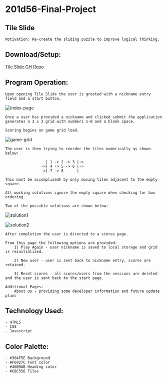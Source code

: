 # 201d56-Final-Project
## Tile Slide
    Motivation: Re-create the sliding puzzle to improve logical thinking.

## Download/Setup:

[Tile Slide GH Repo](https://github.com/KKetter/201d56-Final-Project.git)

## Program Operation:
    Upon opening Tile Slide the user is greeted with a nickname entry field and a start button.

![index-page](../blob/master/img/index.png)

    Once a user has provided a nickname and clicked submit the application generates a 3 x 3 grid with numbers 1-8 and a blank space.

    Scoring begins on game grid load.

![game-grid](../blob/master/img/game.png)

    The user is then trying to reorder the tiles numerically as shown below:
    
                      | 1 -> 2 -> 3 |->
                    ->| 4 -> 5 -> 6 |->
                    ->| 7 -> 8      |
    
    This must be accomplisedh by only moving tiles adjacent to the empty square.

    All working solutions ignore the empty square when checking for box ordering.  

    Two of the possible solutions are shown below:

![solution1](../blob/master/img/solution1.png)

![solution2](../blob/master/img/solution2.png)

    After completion the user is directed to a scores page.  
    
    From this page the following options are provided:
        1) Play Again - user nickname is saved to local storage and grid is reinitialized.

        2) New user - user is sent back to nickname entry, scores are retained.

        3) Reset scores - all scores/users from the sessions are deleted and the user is sent back to the start page.

    Additional Pages:
        About Us - providing some developer information and future update plans
    
## Technology Used:
    - HTML5
    - CSS
    - Javascript

## Color Palette:
    - #304F5E Background
    - #F6927C Font color
    - #46B9AB Heading color
    - #CBC556 Tiles
